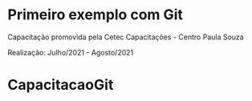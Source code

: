 # Primeiro exemplo com Git

Capacitação promovida pela Cetec Capacitações - Centro Paula Souza 

Realização: Julho/2021 - Agosto/2021

# CapacitacaoGit
